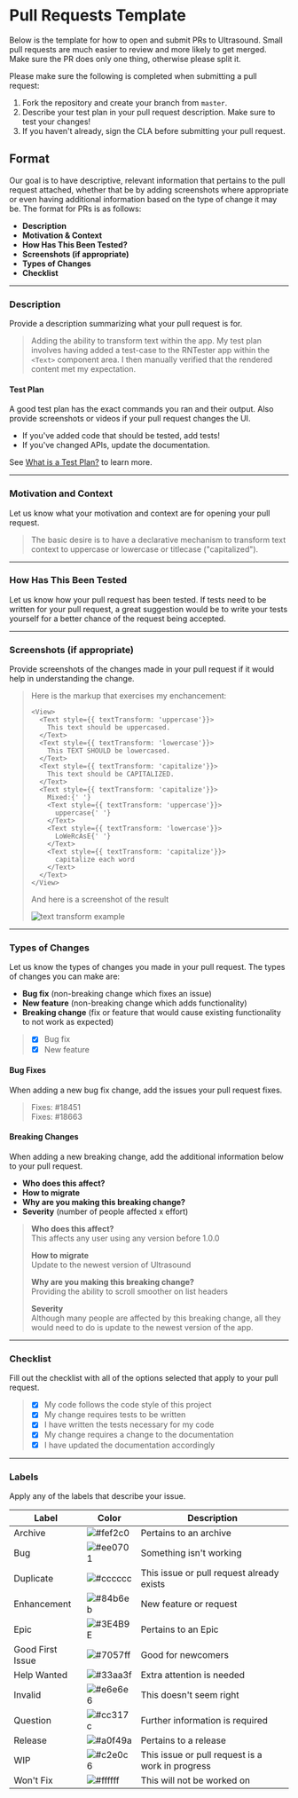 # Pull Requests Template

Below is the template for how to open and submit PRs to Ultrasound. Small pull requests are much easier to review and more likely to get merged. Make sure the PR does only one thing, otherwise please split it.

Please make sure the following is completed when submitting a pull request:

1. Fork the repository and create your branch from `master`.
1. Describe your test plan in your pull request description. Make sure to test your changes!
1. If you haven't already, sign the CLA before submitting your pull request.

## Format

Our goal is to have descriptive, relevant information that pertains to the pull request attached, whether that be by adding screenshots where appropriate or even having additional information based on the type of change it may be. The format for PRs is as follows:

* **Description**
* **Motivation &amp; Context**
* **How Has This Been Tested?**
* **Screenshots (if appropriate)**
* **Types of Changes**
* **Checklist**

---

### Description

Provide a description summarizing what your pull request is for.

> Adding the ability to transform text within the app. My test plan involves having added a test-case to the RNTester app within the `<Text>` component area. I then manually verified that the rendered content met my expectation.

#### Test Plan

A good test plan has the exact commands you ran and their output. Also provide screenshots or videos if your pull request changes the UI.

* If you've added code that should be tested, add tests!
* If you've changed APIs, update the documentation.

See [What is a Test Plan?](https://medium.com/@martinkonicek/what-is-a-test-plan-8bfc840ec171#.y9lcuqqi9) to learn more.

---

### Motivation and Context

Let us know what your motivation and context are for opening your pull request.

> The basic desire is to have a declarative mechanism to transform text context to uppercase or lowercase or titlecase ("capitalized").

---

### How Has This Been Tested

Let us know how your pull request has been tested. If tests need to be written for your pull request, a great suggestion would be to write your tests yourself for a better chance of the request being accepted.

>

---

### Screenshots (if appropriate)

Provide screenshots of the changes made in your pull request if it would help in understanding the change.

> Here is the markup that exercises my enchancement:
>
> ```text
> <View>
>   <Text style={{ textTransform: 'uppercase'}}>
>     This text should be uppercased.
>   </Text>
>   <Text style={{ textTransform: 'lowercase'}}>
>     This TEXT SHOULD be lowercased.
>   </Text>
>   <Text style={{ textTransform: 'capitalize'}}>
>     This text should be CAPITALIZED.
>   </Text>
>   <Text style={{ textTransform: 'capitalize'}}>
>     Mixed:{' '}
>     <Text style={{ textTransform: 'uppercase'}}>
>       uppercase{' '}
>     </Text>
>     <Text style={{ textTransform: 'lowercase'}}>
>       LoWeRcAsE{' '}
>     </Text>
>     <Text style={{ textTransform: 'capitalize'}}>
>       capitalize each word
>     </Text>
>   </Text>
> </View>
> ```
>
> And here is a screenshot of the result
>
> ![text transform example](https://user-images.githubusercontent.com/575821/37433772-7abe7fa0-279a-11e8-9ec9-fb3aa1952dad.png?raw=true)

---

### Types of Changes

Let us know the types of changes you made in your pull request. The types of changes you can make are:

* **Bug fix** (non-breaking change which fixes an issue)
* **New feature** (non-breaking change which adds functionality)
* **Breaking change** (fix or feature that would cause existing functionality to not work as expected)

> * [x] Bug fix
> * [x] New feature

#### Bug Fixes

When adding a new bug fix change, add the issues your pull request fixes.

> Fixes: #18451 \
> Fixes: #18663

#### Breaking Changes

When adding a new breaking change, add the additional information below to your pull request.

* **Who does this affect?**
* **How to migrate**
* **Why are you making this breaking change?**
* **Severity** (number of people affected x effort)

> **Who does this affect?** \
> This affects any user using any version before 1.0.0
>
> **How to migrate** \
> Update to the newest version of Ultrasound
>
> **Why are you making this breaking change?** \
> Providing the ability to scroll smoother on list headers
>
> **Severity** \
> Although many people are affected by this breaking change, all they would need to do is update to the newest version of the app.

---

### Checklist

Fill out the checklist with all of the options selected that apply to your pull request.

> * [x] My code follows the code style of this project
> * [x] My change requires tests to be written
> * [x] I have written the tests necessary for my code
> * [x] My change requires a change to the documentation
> * [x] I have updated the documentation accordingly

---

### Labels

Apply any of the labels that describe your issue.

| Label | Color | Description |
|-|-|-|
| Archive | ![#fef2c0](https://placehold.it/50/fef2c0/000000?text=+) | Pertains to an archive |
| Bug | ![#ee0701](https://placehold.it/50/ee0701/000000?text=+) | Something isn't working |
| Duplicate | ![#cccccc](https://placehold.it/50/cccccc/000000?text=+) | This issue or pull request already exists |
| Enhancement | ![#84b6eb](https://placehold.it/50/84b6eb/000000?text=+) | New feature or request |
| Epic | ![#3E4B9E](https://placehold.it/50/3E4B9E/000000?text=+) | Pertains to an Epic |
| Good First Issue | ![#7057ff](https://placehold.it/50/7057ff/000000?text=+) | Good for newcomers |
| Help Wanted | ![#33aa3f](https://placehold.it/50/33aa3f/000000?text=+) | Extra attention is needed |
| Invalid | ![#e6e6e6](https://placehold.it/50/e6e6e6/000000?text=+) | This doesn't seem right |
| Question | ![#cc317c](https://placehold.it/50/cc317c/000000?text=+) | Further information is required |
| Release | ![#a0f49a](https://placehold.it/50/a0f49a/000000?text=+) | Pertains to a release |
| WIP | ![#c2e0c6](https://placehold.it/50/c2e0c6/000000?text=+) | This issue or pull request is a work in progress |
| Won't Fix | ![#ffffff](https://placehold.it/50/ffffff/000000?text=+) | This will not be worked on |

